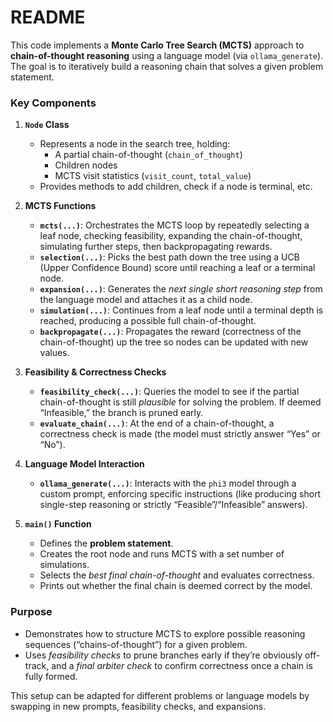 # README

This code implements a **Monte Carlo Tree Search (MCTS)** approach to **chain-of-thought reasoning** using a language model (via `ollama_generate`). The goal is to iteratively build a reasoning chain that solves a given problem statement.

### Key Components

1. **`Node` Class**

   - Represents a node in the search tree, holding:
     - A partial chain-of-thought (`chain_of_thought`)
     - Children nodes
     - MCTS visit statistics (`visit_count`, `total_value`)
   - Provides methods to add children, check if a node is terminal, etc.

2. **MCTS Functions**

   - **`mcts(...)`**: Orchestrates the MCTS loop by repeatedly selecting a leaf node, checking feasibility, expanding the chain-of-thought, simulating further steps, then backpropagating rewards.
   - **`selection(...)`**: Picks the best path down the tree using a UCB (Upper Confidence Bound) score until reaching a leaf or a terminal node.
   - **`expansion(...)`**: Generates the _next single short reasoning step_ from the language model and attaches it as a child node.
   - **`simulation(...)`**: Continues from a leaf node until a terminal depth is reached, producing a possible full chain-of-thought.
   - **`backpropagate(...)`**: Propagates the reward (correctness of the chain-of-thought) up the tree so nodes can be updated with new values.

3. **Feasibility & Correctness Checks**

   - **`feasibility_check(...)`**: Queries the model to see if the partial chain-of-thought is still _plausible_ for solving the problem. If deemed “Infeasible,” the branch is pruned early.
   - **`evaluate_chain(...)`**: At the end of a chain-of-thought, a correctness check is made (the model must strictly answer “Yes” or “No”).

4. **Language Model Interaction**

   - **`ollama_generate(...)`**: Interacts with the `phi3` model through a custom prompt, enforcing specific instructions (like producing short single-step reasoning or strictly “Feasible”/“Infeasible” answers).

5. **`main()` Function**
   - Defines the **problem statement**.
   - Creates the root node and runs MCTS with a set number of simulations.
   - Selects the _best final chain-of-thought_ and evaluates correctness.
   - Prints out whether the final chain is deemed correct by the model.

### Purpose

- Demonstrates how to structure MCTS to explore possible reasoning sequences (“chains-of-thought”) for a given problem.
- Uses _feasibility checks_ to prune branches early if they’re obviously off-track, and a _final arbiter check_ to confirm correctness once a chain is fully formed.

This setup can be adapted for different problems or language models by swapping in new prompts, feasibility checks, and expansions.
